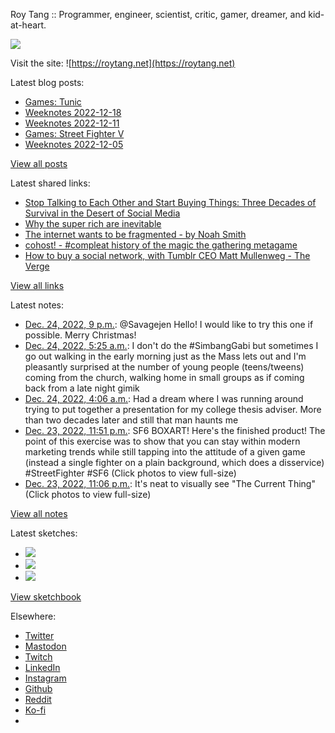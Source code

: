 Roy Tang :: Programmer, engineer, scientist, critic, gamer, dreamer, and kid-at-heart.

![](https://roytang.net/static/img/profile.jpg)

Visit the site: ![https://roytang.net](https://roytang.net)

Latest blog posts:

- [Games: Tunic](https://roytang.net/2022/12/tunic/)
- [Weeknotes 2022-12-18](https://roytang.net/2022/12/weeknotes-12-18/)
- [Weeknotes 2022-12-11](https://roytang.net/2022/12/weeknotes-12-11/)
- [Games: Street Fighter V](https://roytang.net/2022/12/street-fighter-v/)
- [Weeknotes 2022-12-05](https://roytang.net/2022/12/weeknotes-12-05/)

[View all posts](https://roytang.net/blog)

Latest shared links:

- [Stop Talking to Each Other and Start Buying Things: Three Decades of Survival in the Desert of Social Media](https://roytang.net/2022/12/4e895ef0df681810814e47f9c4db4629/)
- [Why the super rich are inevitable](https://roytang.net/2022/12/abc6388d884555162ca616eabe4c19e5/)
- [The internet wants to be fragmented - by Noah Smith](https://roytang.net/2022/12/a9c926c3bab19883981af9287ad66ec6/)
- [cohost! - #compleat history of the magic the gathering metagame](https://roytang.net/2022/12/fd68d30b1245eceac54993e4cc3da840/)
- [How to buy a social network, with Tumblr CEO Matt Mullenweg - The Verge](https://roytang.net/2022/12/fb572c5c67e5c1f34e9611ce98327446/)

[View all links](https://roytang.net/links)

Latest notes:

- [Dec. 24, 2022, 9 p.m.](https://roytang.net/2022/12/109568774873413321/): @Savagejen Hello! I would like to try this one if possible. Merry Christmas!
- [Dec. 24, 2022, 5:25 a.m.](https://roytang.net/2022/12/ac4512880daa2e819db00379c5bb65ff/): I don&#x27;t do the #SimbangGabi but sometimes I go out walking in the early morning just as the Mass lets out and I&#x27;m pleasantly surprised at the number of young people (teens/tweens) coming from the church, walking home in small groups as if coming back from a late night gimik
- [Dec. 24, 2022, 4:06 a.m.](https://roytang.net/2022/12/eb4ed2656037cf9495f686536f8528ba/): Had a dream where I was running around trying to put together a presentation for my college thesis adviser. More than two decades later and still that man haunts me
- [Dec. 23, 2022, 11:51 p.m.](https://roytang.net/2022/12/1606316652378718208/): SF6 BOXART! Here&#x27;s the finished product! The point of this exercise was to show that you can stay within modern marketing trends while still tapping into the attitude of a given game (instead a single fighter on a plain background, which does a disservice) #StreetFighter #SF6 (Click photos to view full-size)
- [Dec. 23, 2022, 11:06 p.m.](https://roytang.net/2022/12/1606305207763156994/): It&#x27;s neat to visually see &quot;The Current Thing&quot; (Click photos to view full-size)

[View all notes](https://roytang.net/notes)

Latest sketches:


- ![](https://roytang.net/media/cache/f5/83/f583e6f8cabb768e013c3292f03b5274.jpg)
- ![](https://roytang.net/media/cache/dc/31/dc31bec42193147458f2e50c9a7fe4ac.jpg)
- ![](https://roytang.net/media/cache/73/2b/732bd4c80057609c59932ce77d753675.jpg)

[View sketchbook](https://roytang.net/albums/sketchbook)


Elsewhere:

- [Twitter](https://twitter.com/roytang)
- [Mastodon](https://indieweb.social/@roytang)
- [Twitch](https://twitch.tv/twitchyroy)
- [LinkedIn](https://www.linkedin.com/in/roytang)
- [Instagram](https://instagram.com/roytang0400)
- [Github](https://github.com/roytang)
- [Reddit](https://reddit.com/u/hungryroy)
- [Ko-fi](https://ko-fi.com/roytang)
- [](mailto:hello@roytang.net)